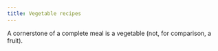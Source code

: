 ```yaml
---
title: Vegetable recipes
---
```

A cornerstone of a complete meal is a vegetable
(not, for comparison, a fruit).

